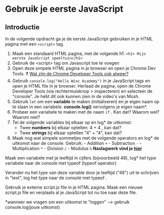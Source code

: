 # Gebruik je eerste JavaScript

## Introductie

In de volgende opdracht ga je de eerste JavaScript gebruiken in je HTML pagina met een `<script>` tag.

1. Maak een standaard HTML pagina, met de volgende h1: `<h1> Mijn eerste JavaScript speeltuin</h1>`
2. Gebruik de &lt;script&gt; tag om Javascript toe te voegen
3. Open deze simpele HTML pagina in je browser en open je Chrome Dev Tools. ❓ [Wat zijn de Chrome Developer Tools ook alweer?](https://developers.google.com/web/tools/chrome-devtools/open)
4. Gebruik `console.log("Hello Winc Academy")` in je JavaScript tags en open je HTML file in je browser.
   Herlaad de pagina, open de Chrome Developer Tools (via rechtermuisknop > inspecteren) en selecteer de "console". Je hebt dit ook kunnen zien in de video's van Mosh.
5. Gebruik `let` om een **variable** te maken (initialiseren) en je eigen naam op te slaan in een variabele.
   **console.log()** vervolgens je eigen naam\*.
6. Probeer een variabele te maken met de naam `if` . Kan dat? Waarom wel? Waarom niet?
7. Tel de volgende variables bij elkaar op en log\* de uitkomst:
   - Twee **numbers** bij elkaar optellen: 4 + 4 , kan dat?
   - Twee **strings** bij elkaar optellen "4" + "4", kan dat?
8. Maak nog wat simpele sommetjes met de volgende operators en log\* de uitkomst naar de console. Gebruik: - Addition `+` - Subtraction `-` - Multiplication `*` - Division `/` - Modulus `%`
   **Naslagwerk vind je [hier](https://www.w3schools.com/JSREF/jsref_operators.asp)**

Maak een variabele met je leeftijd in cijfers (bijvoorbeeld 48), log\* het type variabele naar de console met typeof (typeof operator)

Verander nu het type van deze variable door je leeftijd ("48") uit te schrijven in "text", log het type naar de console met typeof .

Gebruik je externe script.js file in je HTML pagina. Maak een nieuwe script.js file en verplaats al je JavaScript tot nu toe naar deze file.

\*wanneer we vragen om een uitkomst te "loggen" —> gebruik console.log(jouw uitkomst)
